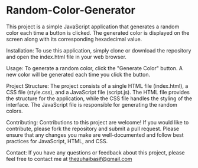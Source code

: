 # Random-Color-Generator

This project is a simple JavaScript application that generates a random color each time a button is clicked. The generated color is displayed on the screen along with its corresponding hexadecimal value.

Installation:
To use this application, simply clone or download the repository and open the index.html file in your web browser.

Usage:
To generate a random color, click the "Generate Color" button. A new color will be generated each time you click the button.

Project Structure:
The project consists of a single HTML file (index.html), a CSS file (style.css), and a JavaScript file (script.js). The HTML file provides the structure for the application, while the CSS file handles the styling of the interface. The JavaScript file is responsible for generating the random colors.

Contributing:
Contributions to this project are welcome! If you would like to contribute, please fork the repository and submit a pull request. Please ensure that any changes you make are well-documented and follow best practices for JavaScript, HTML, and CSS.

Contact:
If you have any questions or feedback about this project, please feel free to contact me at thezuhaibasif@gmail.com
